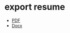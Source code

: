 # export resume

- [PDF](https://github.com/BizShuk/bizshuk.github.io/raw/master/resume/export/Resume-ShukLiu.pdf)
- [Docx](https://github.com/BizShuk/bizshuk.github.io/raw/master/resume/export/Resume-ShukLiu.docx)
